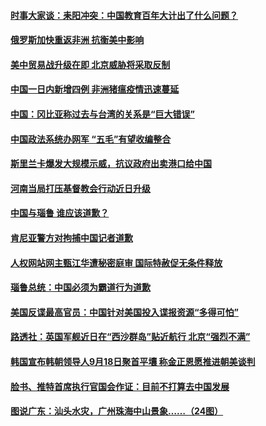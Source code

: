 #### [时事大家谈：耒阳冲突：中国教育百年大计出了什么问题？](../pages/zyyyoeqqvi/4560415.md) 

#### [俄罗斯加快重返非洲 抗衡美中影响](../pages/zyyyoeqqvi/4560395.md) 

#### [美中贸易战升级在即 北京威胁将采取反制](../pages/zyyyoeqqvi/4560304.md) 

#### [中国一日内新增四例 非洲猪瘟疫情迅速蔓延](../pages/zyyyoeqqvi/4560288.md) 

#### [中国：冈比亚称过去与台湾的关系是“巨大错误”](../pages/zyyyoeqqvi/4560243.md) 

#### [中国政法系统办网军 “五毛”有望收编整合](../pages/zyyyoeqqvi/4560222.md) 

#### [斯里兰卡爆发大规模示威，抗议政府出卖港口给中国](../pages/zyyyoeqqvi/4560176.md) 

#### [河南当局打压基督教会行动近日升级](../pages/zyyyoeqqvi/4560167.md) 

#### [中国与瑙鲁 谁应该道歉？ ](../pages/zyyyoeqqvi/4560148.md) 

#### [肯尼亚警方对拘捕中国记者道歉](../pages/zyyyoeqqvi/4560090.md) 

#### [人权网站网主甄江华遭秘密庭审 国际特赦促无条件释放 ](../pages/zyyyoeqqvi/4560032.md) 

#### [瑙鲁总统：中国必须为霸道行为道歉](../pages/zyyyoeqqvi/4559977.md) 

#### [美国反谍最高官员：中国针对美国投入谍报资源“多得可怕”](../pages/zyyyoeqqvi/4559942.md) 

#### [路透社：英国军舰近日在“西沙群岛”贴近航行 北京“强烈不满”](../pages/zyyyoeqqvi/4559910.md) 

#### [韩国宣布韩朝领导人9月18日聚首平壤 称金正恩愿推进朝美谈判](../pages/zyyyoeqqvi/4559888.md) 

#### [脸书、推特首席执行官国会作证：目前不打算去中国发展](../pages/zyyyoeqqvi/4559869.md) 

#### [图说广东：汕头水灾，广州珠海中山景象……（24图）](../pages/zyyyoeqqvi/4508904.md) 

